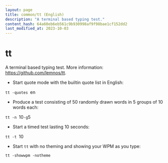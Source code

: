 ```yaml
---
layout: page
title: common/tt (English)
description: "A terminal based typing test."
content_hash: 64a60eb6eb561c9b930998af9f98bae1cf152dd2
last_modified_at: 2023-10-03
---
```

# tt

A terminal based typing test.
More information: <https://github.com/lemnos/tt>.

- Start quote mode with the builtin quote list in English:

`tt -quotes `<span class="tldr-var badge badge-pill bg-dark-lm bg-white-dm text-white-lm text-dark-dm font-weight-bold">en</span>

- Produce a test consisting of 50 randomly drawn words in 5 groups of 10 words each:

`tt -n `<span class="tldr-var badge badge-pill bg-dark-lm bg-white-dm text-white-lm text-dark-dm font-weight-bold">10</span>` -g `<span class="tldr-var badge badge-pill bg-dark-lm bg-white-dm text-white-lm text-dark-dm font-weight-bold">5</span>

- Start a timed test lasting 10 seconds:

`tt -t `<span class="tldr-var badge badge-pill bg-dark-lm bg-white-dm text-white-lm text-dark-dm font-weight-bold">10</span>

- Start `tt` with no theming and showing your WPM as you type:

`tt -showwpm -notheme`

